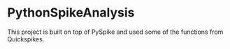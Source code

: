 # PythonSpikeAnalysis
This project is built on top of PySpike and used some of the functions from Quickspikes.
